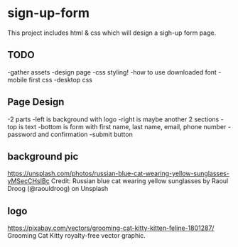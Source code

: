 # sign-up-form

This project includes html & css which will design a sigh-up form page.


## TODO
-gather assets
-design page
-css styling!
-how to use downloaded font
-mobile first css
-desktop css


## Page Design
-2 parts
-left is background with logo
-right is maybe another 2 sections
-top is text
-bottom is form with first name, last name, email, phone number
-password and confirmation
-submit button


## background pic
https://unsplash.com/photos/russian-blue-cat-wearing-yellow-sunglasses-yMSecCHsIBc
Credit: Russian blue cat wearing yellow sunglasses by Raoul Droog (@raouldroog) on Unsplash

## logo
https://pixabay.com/vectors/grooming-cat-kitty-kitten-feline-1801287/
Grooming Cat Kitty royalty-free vector graphic.

